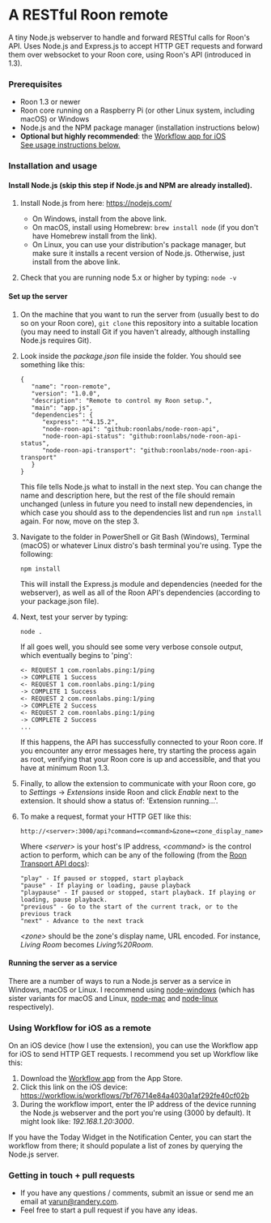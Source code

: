 # A RESTful Roon remote
A tiny Node.js webserver to handle and forward RESTful calls for Roon's API. Uses Node.js and Express.js to accept HTTP GET requests and forward them over websocket to your Roon core, using Roon's API (introduced in 1.3).

### Prerequisites
*  Roon 1.3 or newer
*  Roon core running on a Raspberry Pi (or other Linux system, including macOS) or Windows
*  Node.js and the NPM package manager (installation instructions below)
*  **Optional but highly recommended**: the [Workflow app for iOS](https://workflow.is/) <br>[See usage instructions below.](#using-workflow-for-ios-as-a-remote)

### Installation and usage
#### Install Node.js (skip this step if Node.js and NPM are already installed).
1. Install Node.js from here: https://nodejs.com/

   *  On Windows, install from the above link.
   *  On macOS, install using Homebrew: `brew install node` (if you don't have Homebrew install from the link).
   *  On Linux, you can use your distribution's package manager, but make sure it installs a recent version of Node.js. Otherwise, just install from the above link.
   
2. Check that you are running node 5.x or higher by typing: `node -v`
#### Set up the server
1. On the machine that you want to run the server from (usually best to do so on your Roon core), `git clone` this repository into a suitable location (you may need to install Git if you haven't already, although installing Node.js requires Git).

2. Look inside the _package.json_ file inside the folder. You should see something like this:
   ```
   {
      "name": "roon-remote",
      "version": "1.0.0",
      "description": "Remote to control my Roon setup.",
      "main": "app.js",
      "dependencies": {
         "express": "^4.15.2",
         "node-roon-api": "github:roonlabs/node-roon-api",
         "node-roon-api-status": "github:roonlabs/node-roon-api-status",
         "node-roon-api-transport": "github:roonlabs/node-roon-api-transport"
      }
   }
   ```
   This file tells Node.js what to install in the next step. You can change the name and description here, but the rest of the file should remain unchanged (unless in future you need to install new dependencies, in which case you should ass to the dependencies list and run `npm install` again. For now, move on the step 3.

3. Navigate to the folder in PowerShell or Git Bash (Windows), Terminal (macOS) or whatever Linux distro's bash terminal you're using. Type the following: 
   ```
   npm install
   ```
   This will install the Express.js module and dependencies (needed for the webserver), as well as all of the Roon API's dependencies (according to your package.json file).

4. Next, test your server by typing: 
   ```
   node .
   ``` 
   If all goes well, you should see some very verbose console output, which eventually begins to 'ping':
   ```
   <- REQUEST 1 com.roonlabs.ping:1/ping 
   -> COMPLETE 1 Success 
   <- REQUEST 1 com.roonlabs.ping:1/ping 
   -> COMPLETE 1 Success 
   <- REQUEST 2 com.roonlabs.ping:1/ping 
   -> COMPLETE 2 Success 
   <- REQUEST 2 com.roonlabs.ping:1/ping 
   -> COMPLETE 2 Success 
   ...
   ```
   If this happens, the API has successfully connected to your Roon core. If you encounter any error messages here, try starting the process again as root, verifying that your Roon core is up and accessible, and that you have at minimum Roon 1.3.

5. Finally, to allow the extension to communicate with your Roon core, go to _Settings_ -> _Extensions_ inside Roon and click _Enable_ next to the extension. It should show a status of: 'Extension running...'.

6. To make a request, format your HTTP GET like this:
   ```
   http://<server>:3000/api?command=<command>&zone=<zone_display_name>
   ```
   Where _\<server\>_ is your host's IP address, _\<command\>_ is the control action to perform, which can be any of the following (from the [Roon Transport API docs](https://roonlabs.github.io/node-roon-api-transport/RoonApiTransport.html)):
   ```
   "play" - If paused or stopped, start playback
   "pause" - If playing or loading, pause playback
   "playpause" - If paused or stopped, start playback. If playing or loading, pause playback.
   "previous" - Go to the start of the current track, or to the previous track
   "next" - Advance to the next track
   ```
   _\<zone\>_ should be the zone's display name, URL encoded. For instance, _Living Room_ becomes _Living%20Room_.
#### Running the server as a service
There are a number of ways to run a Node.js server as a service in Windows, macOS or Linux. I recommend using [node-windows](https://www.npmjs.com/package/node-windows) (which has sister variants for macOS and Linux, [node-mac](https://github.com/coreybutler/node-mac) and [node-linux](https://github.com/coreybutler/node-linux) respectively).

### Using Workflow for iOS as a remote
On an iOS device (how I use the extension), you can use the Workflow app for iOS to send HTTP GET requests. I recommend you set up Workflow like this:
1. Download the [Workflow app](https://workflow.is/) from the App Store.
2. Click this link on the iOS device: https://workflow.is/workflows/7bf76714e84a4030a1af292fe40cf02b
3. During the workflow import, enter the IP address of the device running the Node.js webserver and the port you're using (3000 by default). It might look like: _192.168.1.20:3000_.

If you have the Today Widget in the Notification Center, you can start the workflow from there; it should populate a list of zones by querying the Node.js server.

### Getting in touch + pull requests
*  If you have any questions / comments, submit an issue or send me an email at [varun@randery.com](mailto:varun@randery.com).
*  Feel free to start a pull request if you have any ideas.

